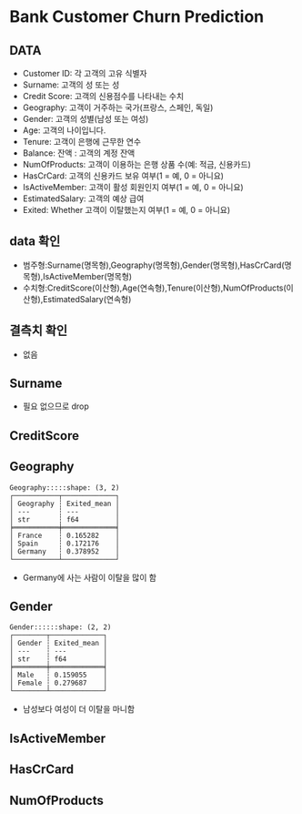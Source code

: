 # Bank Customer Churn Prediction

## DATA

- Customer ID: 각 고객의 고유 식별자
- Surname: 고객의 성 또는 성
- Credit Score: 고객의 신용점수를 나타내는 수치
- Geography: 고객이 거주하는 국가(프랑스, 스페인, 독일)
- Gender: 고객의 성별(남성 또는 여성)
- Age: 고객의 나이입니다.
- Tenure: 고객이 은행에 근무한 연수
- Balance: 잔액 : 고객의 계정 잔액
- NumOfProducts: 고객이 이용하는 은행 상품 수(예: 적금, 신용카드)
- HasCrCard: 고객의 신용카드 보유 여부(1 = 예, 0 = 아니요)
- IsActiveMember: 고객이 활성 회원인지 여부(1 = 예, 0 = 아니요)
- EstimatedSalary: 고객의 예상 급여
- Exited: Whether 고객이 이탈했는지 여부(1 = 예, 0 = 아니요)


## data 확인
- 범주형:Surname(명목형),Geography(명목형),Gender(명목형),HasCrCard(명목형),IsActiveMember(명목형)
- 수치형:CreditScore(이산형),Age(연속형),Tenure(이산형),NumOfProducts(이산형),EstimatedSalary(연속형)

## 결측치 확인
- 없음

## Surname
- 필요 없으므로 drop

## CreditScore


## Geography
```
Geography:::::shape: (3, 2)
┌───────────┬─────────────┐
│ Geography ┆ Exited_mean │
│ ---       ┆ ---         │
│ str       ┆ f64         │
╞═══════════╪═════════════╡
│ France    ┆ 0.165282    │
│ Spain     ┆ 0.172176    │
│ Germany   ┆ 0.378952    │          
└───────────┴─────────────┘
```
- Germany에 사는 사람이 이탈을 많이 함

## Gender

```
Gender::::::shape: (2, 2)
┌────────┬─────────────┐
│ Gender ┆ Exited_mean │
│ ---    ┆ ---         │
│ str    ┆ f64         │
╞════════╪═════════════╡
│ Male   ┆ 0.159055    │
│ Female ┆ 0.279687    │
└────────┴─────────────┘
```
- 남성보다 여성이 더 이탈을 마니함

## IsActiveMember

## HasCrCard

## NumOfProducts